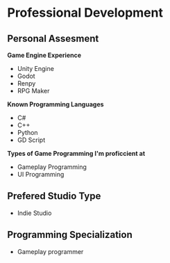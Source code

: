 # Professional Development

## Personal Assesment
__Game Engine Experience__
* Unity Engine
* Godot
* Renpy
* RPG Maker

__Known Programming Languages__
* C#
* C++
* Python
* GD Script

__Types of Game Programming I'm proficcient at__
* Gameplay Programming
* UI Programming

## Prefered Studio Type
* Indie Studio

## Programming Specialization
* Gameplay programmer
